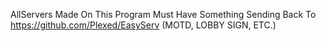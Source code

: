 AllServers Made On This Program Must Have Something Sending Back To https://github.com/Plexed/EasyServ (MOTD, LOBBY SIGN, ETC.)

